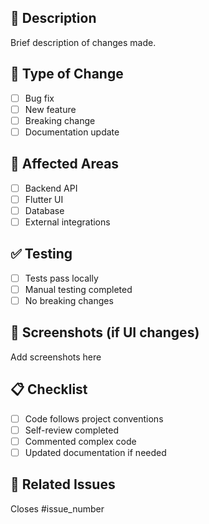 ## 📝 Description
Brief description of changes made.

## 🎯 Type of Change
- [ ] Bug fix
- [ ] New feature
- [ ] Breaking change
- [ ] Documentation update

## 📱 Affected Areas
- [ ] Backend API
- [ ] Flutter UI
- [ ] Database
- [ ] External integrations

## ✅ Testing
- [ ] Tests pass locally
- [ ] Manual testing completed
- [ ] No breaking changes

## 📸 Screenshots (if UI changes)
Add screenshots here

## 📋 Checklist
- [ ] Code follows project conventions
- [ ] Self-review completed
- [ ] Commented complex code
- [ ] Updated documentation if needed

## 🔗 Related Issues
Closes #issue_number
